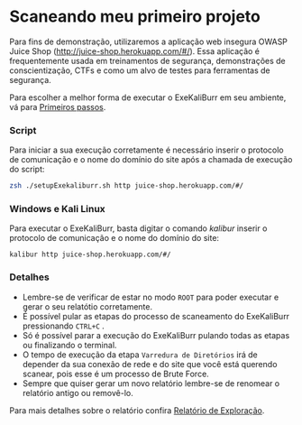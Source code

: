 # Scaneando meu primeiro projeto
Para fins de demonstração, utilizaremos a aplicação web insegura OWASP Juice Shop (http://juice-shop.herokuapp.com/#/). Essa aplicação é frequentemente usada em treinamentos de segurança, demonstrações de conscientização, CTFs e como um alvo de testes para ferramentas de segurança.

Para escolher a melhor forma de executar o ExeKaliBurr em seu ambiente, vá para [Primeiros passos](/Manual/quickstart.md).
### Script

Para iniciar a sua execução corretamente é necessário inserir o protocolo de comunicação e o nome do domínio do site após a chamada de execução do script:

```bash
zsh ./setupExekaliburr.sh http juice-shop.herokuapp.com/#/ 
```
### Windows e Kali Linux 
Para executar o ExeKaliBurr, basta digitar o comando *kalibur* inserir o protocolo de comunicação e o nome do domínio do site:

```text
kalibur http juice-shop.herokuapp.com/#/
```
### Detalhes
- Lembre-se de verificar de estar no modo `ROOT` para poder executar e gerar o seu relatótio corretamente. 
- É possível pular as etapas do processo de scaneamento do ExeKaliBurr pressionando `CTRL+C` .
- Só é possível parar a execução do ExeKaliBurr pulando todas as etapas ou finalizando o terminal.
- O tempo de execução da etapa `Varredura de Diretórios` irá de depender da sua conexão de rede e do site que você está querendo scanear, pois esse é um processo de Brute Force.
- Sempre que quiser gerar um novo relatório lembre-se  de renomear o relatório antigo ou removê-lo.

Para mais detalhes sobre o relatório confira [Relatório de Exploração](/Manual/reports.md).


